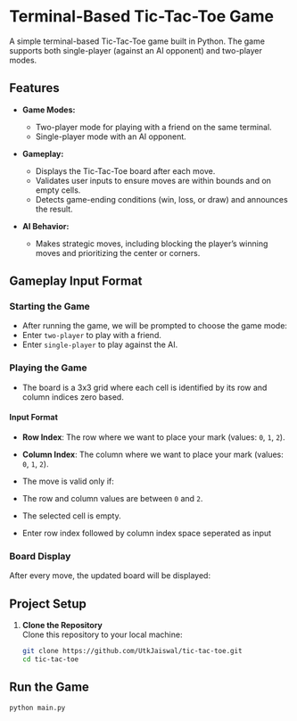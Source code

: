 # Terminal-Based Tic-Tac-Toe Game

A simple terminal-based Tic-Tac-Toe game built in Python. The game supports both single-player (against an AI opponent) and two-player modes.



## Features

- **Game Modes:**
  - Two-player mode for playing with a friend on the same terminal.
  - Single-player mode with an AI opponent.

- **Gameplay:**
  - Displays the Tic-Tac-Toe board after each move.
  - Validates user inputs to ensure moves are within bounds and on empty cells.
  - Detects game-ending conditions (win, loss, or draw) and announces the result.

- **AI Behavior:**
  - Makes strategic moves, including blocking the player’s winning moves and prioritizing the center or corners.


## Gameplay Input Format

### Starting the Game
- After running the game, we will be prompted to choose the game mode:
- Enter `two-player` to play with a friend.
- Enter `single-player` to play against the AI.

### Playing the Game
- The board is a 3x3 grid where each cell is identified by its row and column indices zero based.

#### Input Format
- **Row Index**: The row where we want to place your mark (values: `0`, `1`, `2`).
- **Column Index**: The column where we want to place your mark (values: `0`, `1`, `2`).

- The move is valid only if:
- The row and column values are between `0` and `2`.
- The selected cell is empty.
- Enter row index followed by column index space seperated as input

### Board Display
After every move, the updated board will be displayed:



## Project Setup

1. **Clone the Repository**  
   Clone this repository to your local machine:
   ```bash
   git clone https://github.com/UtkJaiswal/tic-tac-toe.git
   cd tic-tac-toe
   ```


## Run the Game

```bash
python main.py
```